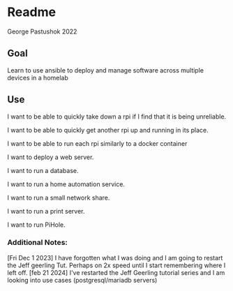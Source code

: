 # Readme

George Pastushok 2022

## Goal

Learn to use ansible to deploy and manage software across multiple devices in a homelab

## Use

I want to be able to quickly take down a rpi if I find that it is being unreliable.

I want to be able to quickly get another rpi up and running in its place.

I want to be able to run each rpi similarly to a docker container

I want to deploy a web server.

I want to run a database.

I want to run a home automation service.

I want to run a small network share.

I want to run a print server.

I want to run PiHole.

### Additional Notes:

[Fri Dec 1 2023] I have forgotten what I was doing and I am going to restart the Jeff geerling Tut. Perhaps on 2x speed until I start remembering where I left off.
[feb 21 2024]
I've restarted the Jeff Geerling tutorial series and I am looking into use cases (postgresql/mariadb servers)
